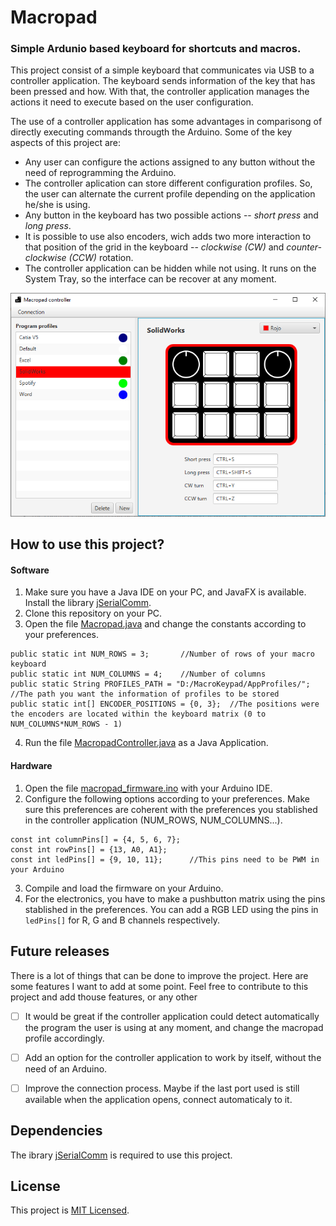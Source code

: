 # Macropad

### Simple Ardunio based keyboard for shortcuts and macros.

This project consist of a simple keyboard that communicates via USB to a controller application. The keyboard sends information of the key that has been pressed and how. With that, the controller application manages the actions it need to execute based on the user configuration.

The use of a controller application has some advantages in comparisong of directly executing commands througth the Arduino. Some of the key aspects of this project are:

* Any user can configure the actions assigned to any button without the need of reprogramming the Arduino.
* The controller aplication can store different configuration profiles. So, the user can alternate the current profile depending on the application he/she is using.
* Any button in the keyboard has two possible actions -- *short press* and *long press*.
* It is possible to use also encoders, wich adds two more interaction to that position of the grid in the keyboard -- *clockwise (CW)* and *counter-clockwise (CCW)* rotation.
* The controller application can be hidden while not using. It runs on the System Tray, so the interface can be recover at any moment.

![Macropad screenshot](Macropad.PNG)

## How to use this project?

#### Software

1. Make sure you have a Java IDE on your PC, and JavaFX is available. Install the library [jSerialComm](https://fazecast.github.io/jSerialComm/).
2. Clone this repository on your PC.
3. Open the file [Macropad.java](src/macropad/Macropad.java) and change the constants according to your preferences.

```
public static int NUM_ROWS = 3;       //Number of rows of your macro keyboard
public static int NUM_COLUMNS = 4;    //Number of columns
public static String PROFILES_PATH = "D:/MacroKeypad/AppProfiles/";  //The path you want the information of profiles to be stored
public static int[] ENCODER_POSITIONS = {0, 3};  //The positions were the encoders are located within the keyboard matrix (0 to NUM_COLUMNS*NUM_ROWS - 1)
```

4. Run the file [MacropadController.java](src/macropad/MacropadController.java) as a Java Application.

#### Hardware

1. Open the file [macropad_firmware.ino](arduino_firmware/macropad_firmware.ino) with your Arduino IDE.
2. Configure the following options according to your preferences. Make sure this preferences are coherent with the preferences you stablished in the controller application (NUM_ROWS, NUM_COLUMNS...).

```
const int columnPins[] = {4, 5, 6, 7};
const int rowPins[] = {13, A0, A1};
const int ledPins[] = {9, 10, 11};      //This pins need to be PWM in your Arduino
```
  
3. Compile and load the firmware on your Arduino.
4. For the electronics, you have to make a pushbutton matrix using the pins stablished in the preferences. You can add a RGB LED using the pins in `ledPins[]` for R, G and B channels respectively.

## Future releases

There is a lot of things that can be done to improve the project. Here are some features I want to add at some point. Feel free to contribute to this project and add thouse features, or any other

- [ ] It would be great if the controller application could detect automatically the program the user is using at any moment, and change the macropad profile accordingly.
- [ ] Add an option for the controller application to work by itself, without the need of an Arduino.
- [ ] Improve the connection process. Maybe if the last port used is still available when the application opens, connect automaticaly to it.


## Dependencies

The ibrary [jSerialComm](https://fazecast.github.io/jSerialComm/) is required to use this project.


## License

This project is [MIT Licensed](LICENSE).
